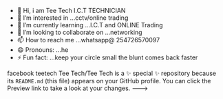- 👋 Hi, i am Tee Tech I.C.T TECHNICIAN
- 👀 I’m interested in ...cctv/online trading
- 🌱 I’m currently learning ...I.C.T and ONLINE Trading
- 💞️ I’m looking to collaborate on ...networking
- 📫 How to reach me ...whatsapp@ 254726570097
- 😄 Pronouns: ...he
- ⚡ Fun fact: ...keep your circle small the blunt comes back faster

facebook teetech
Tee Tech/Tee Tech is a ✨ special ✨ repository because its `README.md` (this file) appears on your GitHub profile.
You can click the Preview link to take a look at your changes.
--->
